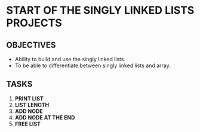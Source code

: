 # START OF THE SINGLY LINKED LISTS PROJECTS
## OBJECTIVES
- Ability to build and use the singly linked lists.
- To be able to differentiate between singly linked lists and array.

## TASKS
<ol>
  <li> <b>PRINT LIST</b> </li>
  <li> <b>LIST LENGTH</b> </li>
<li> <b>ADD NODE</b> </li>
  <li> <b>ADD NODE AT THE END</b> </li>
  <li> <b>FREE LIST</b> </li>
</ol>

